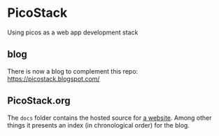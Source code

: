 # PicoStack
Using picos as a web app development stack

## blog
There is now a blog to complement this repo: https://picostack.blogspot.com/

## PicoStack.org
The `docs` folder contains the hosted source for [a website](https://picostack.org/).
Among other things it presents an index (in chronological order) for the blog.
